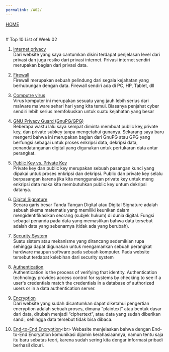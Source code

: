 ```yaml
---
permalink: /W02/
---
```

[HOME](../)

<br>
# Top 10 List of Week 02

1. [Internet privacy](https://psu.pb.unizin.org/ist110/chapter/12-1-internet-privacy/)<br>
Dari website yang saya cantumkan disini terdapat penjelasan level dari privasi dan juga resiko dari privasi internet. Privasi internet sendiri merupakan bagian dari privasi data.

2. [Firewall](https://www.dewaweb.com/blog/pengertian-firewall-dan-cara-kerjanya/)<br>
Firewall merupakan sebuah pelindung dari segala kejahatan yang berhubungan dengan data. Firewall sendiri ada di PC, HP, Tablet, dll


3. [Computre virus](https://www.malwarebytes.com/computer-virus/)<br>
Virus komputer ini merupakan sesuatu yang jauh lebih serius dari malware malware sehari hari yang kita temui. Biasanya penjahat cyber sendiri lebih serius memfokuskan untuk suatu kejahatan yang besar

4. [GNU Privacy Guard (GnuPG/GPG)](https://medium.com/kode-dan-kodean/belajar-memakai-gnu-privacy-guard-gnupg-gpg-3944e19dba91)<br>
Beberapa waktu lalu saya sempat diminta membuat public key,private key, dan private subkey tanpa mengetahui gunanya. Sekarang saya baru mengerti bahwa ini merupakan bagian dari GnuPG atau GPG yang berfungsi sebagai untuk proses enkripsi data, dekripsi data, penandatanganan digital yang digunakan untuk pertukaran data antar perangkat.

5. [Public Key vs. Private Key](https://sectigo.com/resource-library/public-key-vs-private-key)<br>
Private key dan public key merupakan sebuah pasangan kunci yang dipakai untuk proses enkripsi dan dekripsi. Public dan private key selalu berpasangan karena jika kita menggunakan private key untuk meng enkripsi data maka kita membutuhkan public key untum dekripsi datanya.

6. [Digital Signature](https://blog.javan.co.id/apa-itu-tanda-tangan-digital-923800695398)<br>
Secara garis besar Tanda Tangan Digital atau Digital Signature adalah sebuah skema matematis yang memiliki keunikan dalam mengidentifikasikan seorang (subjek hukum) di dunia digital. Fungsi sebagai penanda pada data yang memastikan bahwa data tersebut adalah data yang sebenarnya (tidak ada yang berubah).


7. [Security System](https://www.robicomp.com/security-system-adalah-solusi-untuk-menjaga-keamanan-perangkat-anda.html)<br>
Suatu sistem atau mekanisme yang dirancang sedemikian rupa sehingga dapat digunakan untuk mengamankan sebuah perangkat hardware maupun software pada sebuah komputer. Pada website tersebut terdapat kelebihan dari security system

8. [Authentication](https://searchsecurity.techtarget.com/definition/authentication)<br>
Authentication is the process of verifying that identity. Authentication technology provides access control for systems by checking to see if a user's credentials match the credentials in a database of authorized users or in a data authentication server.

9. [Encryption](https://windowsku.com/windowsku-explain-apakah-data-encryption/)<br>
Dari website yang sudah dicantumkan dapat diketahui pengertian encryption adalah sebuah proses, dimana “plaintext” atau bentuk dasar dari data, dirubah menjadi “ciphertext”, atau data yang sudah diberikan sandi, sehingga data tersebut tidak bisa dibaca.

10. [End-to-End Encryption](https://nuxid.com/2017/11/07/apakah-yang-dimaksud-dengan-end-to-end-encryption/#:~:text=Enkripsi%20end%2Dto%2Dend%20adalah,yang%20dibutuhkan%20untuk%20mendekripsi%20percakapan.)<br>
Webasite menjelaskan bahwa dengan End-to-End Encryption komunikasi dijamin kerahasiaannya, namun tentu saja itu baru sebatas teori, karena sudah sering kita dengar informasi pribadi berhasil dicuri.
